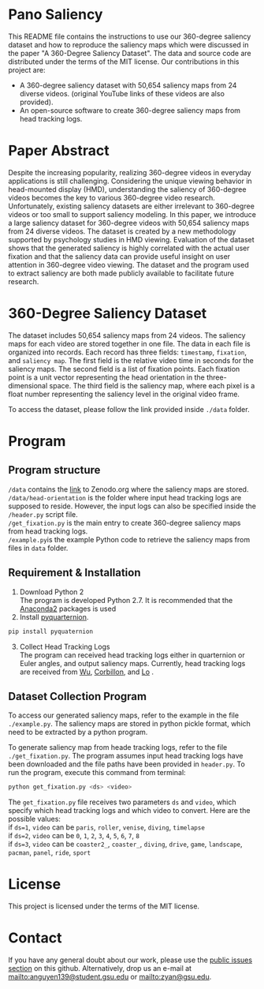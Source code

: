 # Pano Saliency  
This README file contains the instructions to use our 360-degree saliency dataset and how to reproduce the saliency maps which were discussed in the paper "A 360-Degree Saliency Dataset". The data and source code are distributed under the terms of the MIT license.
Our contributions in this project are:
- A 360-degree saliency dataset with 50,654 saliency maps from 24 diverse videos. (original YouTube links of these videos are also provided).
- An open-source software to create 360-degree saliency maps from head tracking logs. 

# Paper Abstract
Despite the increasing popularity, realizing 360-degree videos in everyday applications is still challenging. Considering the unique viewing behavior in head-mounted display (HMD), understanding the saliency of 360-degree videos becomes the key to various 360-degree video research. Unfortunately, existing saliency datasets are either irrelevant to 360-degree videos or too small to support saliency modeling. In this paper, we introduce a large saliency dataset for 360-degree videos with 50,654 saliency maps from 24 diverse videos. The dataset is created by a new methodology supported by psychology studies in HMD viewing. Evaluation of the dataset shows that the generated saliency is highly correlated with the actual user fixation and that the saliency data can provide useful insight on user attention in 360-degree video viewing. The dataset and the program used to extract saliency are both made publicly available to facilitate future research. 

# 360-Degree Saliency Dataset  
The dataset includes 50,654 saliency maps from 24 videos. The saliency maps for each video are stored together in one file. The data in each file is organized into records. Each record has three fields: `timestamp`, `fixation`, and `saliency map`. The first field is the relative video time in seconds for the saliency maps. The second field is a list of fixation points. Each fixation point is a unit vector representing the head orientation in the three-dimensional space. The third field is the saliency map, where each pixel is a float number representing the saliency level in the original video frame.

To access the dataset, please follow the link provided inside `./data` folder.

# Program
## Program structure
`/data` contains the [link](https://zenodo.org/record/2641282#.XLYYGkMpDAg) to Zenodo.org where the saliency maps are stored.  
`/data/head-orientation` is the folder where input head tracking logs are supposed to reside. However, the input logs can also be specified inside the `/header.py` script file.   
`/get_fixation.py` is the main entry to create 360-degree saliency maps from head tracking logs.  
`/example.py`is the example Python code to retrieve the saliency maps from files in `data` folder.  

## Requirement & Installation
1. Download Python 2  
The program is developed Python 2.7. It is recommended that the [Anaconda2](https://www.anaconda.com/distribution/) packages is used  
2. Install [pyquarternion](http://kieranwynn.github.io/pyquaternion/).  
```sh
pip install pyquaternion
```
3. Collect Head Tracking Logs  
The program can received head tracking logs either in quarternion or Euler angles, and output saliency maps. Currently, head tracking logs are received from [Wu](https://wuchlei-thu.github.io/), [Corbillon](http://dash.ipv6.enstb.fr/headMovements/), and [Lo](https://nmsl.cs.nthu.edu.tw/360video/) . 

## Dataset Collection Program

To access our generated saliency maps, refer to the example in the file `./example.py`. The saliency maps are stored in python pickle format, which need to be extracted by a python program.  

To generate saliency map from heade tracking logs, refer to the file `./get_fixation.py`. The program assumes input head tracking logs have been downloaded and the file paths have been provided in `header.py`. To run the program, execute this command from terminal:  
```sh
python get_fixation.py <ds> <video>
```
The `get_fixation.py` file receives two parameters `ds` and `video`, which specify which head tracking logs and which video to convert. Here are the possible values:  
if `ds=1`, `video` can be `paris`, `roller`, `venise`, `diving`, `timelapse`  
if `ds=2`, `video` can be `0`, `1`, `2`, `3`, `4`, `5`, `6`, `7`, `8`  
if `ds=3`, `video` can be `coaster2_`, `coaster_`, `diving`, `drive`, `game`, `landscape`, `pacman`, `panel`, `ride`, `sport`  

# License
This project is licensed under the terms of the MIT license.  

# Contact
If you have any general doubt about our work, please use the [public issues section](https://github.com/phananh1010/PanoSalNet/issues) on this github. Alternatively, drop us an e-mail at <mailto:anguyen139@student.gsu.edu> or <mailto:zyan@gsu.edu>.
